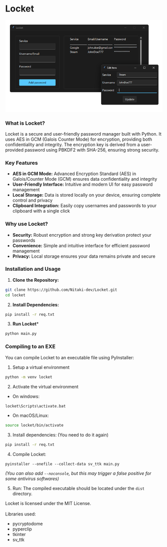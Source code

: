 # Locket
<p align="center">
  <img src="locket.png">
</p>


### What is Locket?
Locket is a secure and user-friendly password manager built with Python. It uses AES in GCM (Galois Counter Mode) for encryption, providing both confidentiality and integrity. The encryption key is derived from a user-provided password using PBKDF2 with SHA-256, ensuring strong security.

### Key Features

- **AES in GCM Mode:** Advanced Encryption Standard (AES) in Galois/Counter Mode (GCM) ensures data confidentiality and integrity
- **User-Friendly Interface:** Intuitive and modern UI for easy password management
- **Local Storage:** Data is stored locally on your device, ensuring complete control and privacy
- **Clipboard Integration:** Easily copy usernames and passwords to your clipboard with a single click

### Why use Locket?

- **Security:** Robust encryption and strong key derivation protect your passwords
- **Convenience:** Simple and intuitive interface for efficient password management
- **Privacy:** Local storage ensures your data remains private and secure

### Installation and Usage

1. **Clone the Repository:** 
```bash
git clone https://github.com/Nitaki-dev/Locket.git
cd locket
```
2. **Install Dependencies:**
```bash
pip install -r req.txt
```
3. **Run Locket***
```bash
python main.py
```

### Compiling to an EXE
You can compile Locket to an executable file using PyInstaller:
1. Setup a virtual environment
```bash
python -m venv locket
```
2. Activate the virtual environment
- On windows:
```bash
locket\Scripts\activate.bat
```
- On macOS/Linux:
```bash
source locket/bin/activate
```
3. Install dependencies: (You need to do it again)
```bash
pip install -r req.txt
```
4. Compile Locket:
```
pyinstaller --onefile --collect-data sv_ttk main.py
```
*(You can also add `--noconsole`, but this may trigger a false positive for some antivirus softwares)*

5. Run:
The compiled executable should be located under the `dist` directory.

Locket is licensed under the MIT License.
<br><br>
Libraries used:
<br>
- pycryptodome
- pyperclip
- tkinter
- sv_ttk
